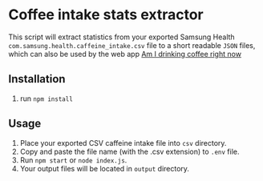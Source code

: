 # Coffee intake stats extractor

This script will extract statistics from your exported Samsung Health `com.samsung.health.caffeine_intake.csv` file to a short readable `JSON` files, which can also be used by the web app [Am I drinking coffee right now](https://github.com/dimshik100/Am-i-drinking-coffee-right-now)


## Installation

1. run `npm install`

## Usage

1. Place your exported CSV caffeine intake file into `csv` directory.
2. Copy and paste the file name (with the .csv extension) to `.env` file.
3. Run `npm start` or `node index.js`.
4. Your output files will be located in `output` directory.